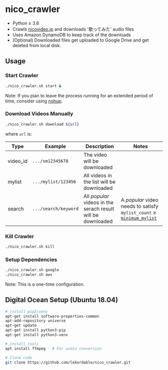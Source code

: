 # nico_crawler

- Python ≥ 3.6
- Crawls [nicovideo.jp](https://www.nicovideo.jp) and downloads '歌ってみた' audio files
- Uses Amazon DynamoDB to keep track of the downloads
- (Optional) Downloaded files get uploaded to Google Drive and get deleted from local disk.

## Usage

### Start Crawler

```bash
./nico_crawler.sh start &
```

Note: If you plan to leave the process running for an extended period of time, consider using [nohup](https://linux.die.net/man/1/nohup).

### Download Videos Manually

```bash
./nico_crawler.sh download ${url}
```

where `url` is:

|Type|Example|Description|Notes|
|---|---|---|---|
|video_id|`.../sm12345678`|The video will be downloaded|
|mylist|`.../mylist/123456`|All videos in the list will be downloaded|
|search|`.../search/keyword`|All _popular_ videos in the serach result will be downloaded| A _popular_ video needs to satisfy `mylist_count` ≥ [`minimum_mylist`](config.json)|

### Kill Crawler

```bash
./nico_crawler.sh kill
```

### Setup Dependencies

```bash
./nico_crawler.sh google
./nico_crawler.sh aws
```

Note: This is a one-time configuration. 

## Digital Ocean Setup (Ubuntu 18.04)

```bash
# install pip3/venv
apt-get install software-properties-common
apt-add-repository universe
apt-get update
apt-get install python3-pip
apt-get install python3-venv

# install tools
apt install ffmpeg   # For audio conversion

# Clone code
git clone https://github.com/lekordable/nico_crawler.git
```
